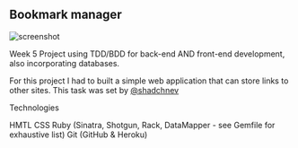 ## Bookmark manager

![screenshot](public/bookmark_screenshot.png)

Week 5 Project using TDD/BDD for back-end AND front-end development, also incorporating databases.

For this project I had to built a simple web application that can store links to other sites. This task was set by [@shadchnev](https://github.com/shadchnev)

Technologies

HMTL
CSS
Ruby (Sinatra, Shotgun, Rack, DataMapper - see Gemfile for exhaustive list)
Git (GitHub & Heroku)
